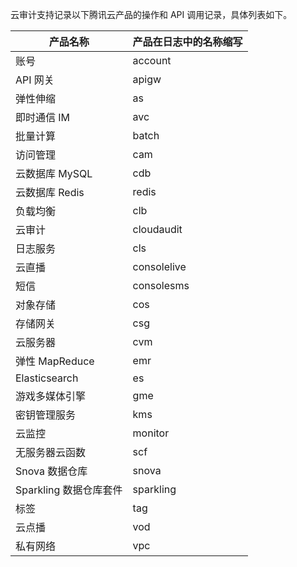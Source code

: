 云审计支持记录以下腾讯云产品的操作和 API 调用记录，具体列表如下。

| 产品名称               | 产品在日志中的名称缩写 |
| ---------------------- | ---------------------- |
| 账号                   | account                |
| API 网关               | apigw                  |
| 弹性伸缩               | as                     |
| 即时通信 IM            | avc                    |
| 批量计算               | batch                  |
| 访问管理               | cam                    |
| 云数据库 MySQL         | cdb                    |
| 云数据库 Redis         | redis                    |
| 负载均衡               | clb                    |
| 云审计                 | cloudaudit             |
| 日志服务               | cls                    |
| 云直播                 | consolelive            |
| 短信                   | consolesms             |
| 对象存储               | cos                    |
| 存储网关               | csg                    |
| 云服务器               | cvm                    |
| 弹性 MapReduce          | emr                    |
| Elasticsearch          | es                     |
| 游戏多媒体引擎         | gme                    |
| 密钥管理服务           | kms                    |
| 云监控                 | monitor                |
| 无服务器云函数         | scf                    |
| Snova 数据仓库         | snova                  |
| Sparkling 数据仓库套件 | sparkling              |
| 标签                   | tag                    |
| 云点播                 | vod                    |
| 私有网络               | vpc                    |